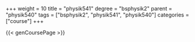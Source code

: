 +++
weight = 10
title = "physik541"
degree = "bsphysik2"
parent = "physik540"
tags = ["bsphysik2", "physik541", "physik540"]
categories = ["course"]
+++

{{< genCoursePage >}}

